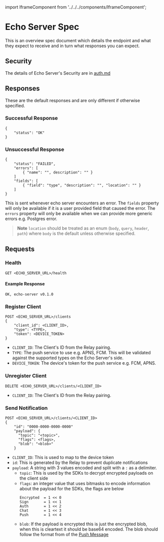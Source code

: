 import IframeComponent from '../../../components/IframeComponent';

# Echo Server Spec

This is an overview spec document which details the endpoint and what they expect to receive and in turn what responses
you can expect.

## Security

The details of Echo Server's Security are in [auth.md](./auth.md)

## Responses

These are the default responses and are only different if otherwise specified.

### Successful Response

```
{
    "status": "OK"
}
```

### Unsuccessful Response

```
{
    "status": "FAILED",
    "errors": [
        { "name": "", description": "" }
    ]
    "fields": [
        { "field": "type", "description": "", "location": "" }
    ]
}
```

This is sent whenever echo server encounters an error. 
The `fields` property will only be available if it is a user provided field that caused the error. 
The `errors` property will only be available when we can provide more generic errors e.g. Postgres error.

> **Note** `location` should be treated as an enum (`body`, `query`, `header`, `path`) where `body` is the
> default unless otherwise specified.

## Requests

### Health

```
GET <ECHO_SERVER_URL>/health
```

#### Example Response

```
OK, echo-server v0.1.0
```

### Register Client

```
POST <ECHO_SERVER_URL>/clients
{
    "client_id": <CLIENT_ID>,
    "type": <TYPE>,
    "token": <DEVICE_TOKEN>
}
```

- `CLIENT_ID`: The Client's ID from the Relay pairing.
- `TYPE`: The push service to use e.g. APNS, FCM. This will be validated against the supported types on the Echo
  Server's side.
- `DEVICE_TOKEN`: The device's token for the push service e.g. FCM, APNS.

### Unregister Client

```
DELETE <ECHO_SERVER_URL>/clients/<CLIENT_ID>
```

- `CLIENT_ID`: The Client's ID from the Relay pairing.

### Send Notification

```
POST <ECHO_SERVER_URL>/clients/<CLIENT_ID>
{
    "id": "0000-0000-0000-0000"
    "payload": {
      "topic": "<topic>",
      "flags": <flags>,
      "blob": "<blob>"
    }
```

- `CLIENT_ID`: This is used to map to the device token
- `id`: This is generated by the Relay to prevent duplicate notifications
- `payload`: A string with 3 values encoded and split with a `:` as a delimiter.
  - `topic`: This is used by the SDKs to decrypt encrypted payloads on the client side
  - `flags`: an integer value that uses bitmasks to encode information about the payload for the SDKs, the flags are below
    ```
    Encrypted  = 1 << 0
    Sign       = 1 << 1
    Auth       = 1 << 2
    Chat       = 1 << 3
    Push       = 1 << 4
    ```
  - `blob`: If the payload is encrypted this is just the encrypted blob, when this is cleartext it should be base64 encoded. The blob should follow the format from of the [Push Message](https://docs.walletconnect.com/2.0/specs/clients/push/data-structures#push-message) 
<IframeComponent />
